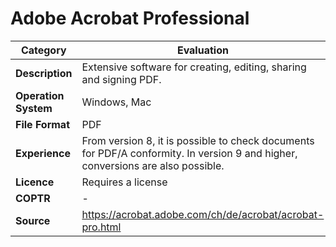 # Adobe Acrobat Professional

| Category | Evaluation |
| --- | --- |
| **Description**  | Extensive software for creating, editing, sharing and signing PDF. |
| **Operation System**  | Windows, Mac  |
| **File Format** | PDF |
| **Experience** | From version 8, it is possible to check documents for PDF/A conformity. In version 9 and higher, conversions are also possible. |
| **Licence** | Requires a license |
| **COPTR** | - |
| **Source** | https://acrobat.adobe.com/ch/de/acrobat/acrobat-pro.html |
